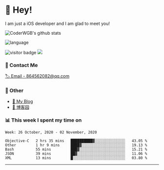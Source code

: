 # 👋 Hey!


I am just a iOS developer and I am glad to meet you!

![CoderWGB's github stats](https://github-readme-stats.vercel.app/api?username=WangGuibin&&show_icons=true&&title_color=1abc9c&&icon_color=1abc9c)

![language](https://github-readme-stats.vercel.app/api/top-langs/?username=WangGuibin&hide_langs_below=1&theme=default&line_height=27&layout=compact)


<img src="https://visitor-badge.laobi.icu/badge?page_id=wangguibin.wangguibin" alt="visitor badge"/>       
<a title="Hits" target="_blank" href="https://github.com/wangguibin/wangguibin"><img src="https://hits.b3log.org/wangguibin/wangguibin.svg"></a>



### 📮 Contact Me

[🏷 Email - 864562082@qq.com](mailto:864562082@qq.com)


### 🤪 Other

- [📌 My Blog](http://wangguibin.github.io/hexo-github-action)
- [📌 博客园](https://www.cnblogs.com/wgb1234/)

### 📊 This week I spent my time on

<!--START_SECTION:waka-->
```text
Week: 26 October, 2020 - 02 November, 2020

Objective-C   2 hrs 35 mins   ██████████▓░░░░░░░░░░░░░░   43.05 % 
Other         1 hr 9 mins     ████▓░░░░░░░░░░░░░░░░░░░░   19.13 % 
Bash          55 mins         ███▓░░░░░░░░░░░░░░░░░░░░░   15.21 % 
JSON          39 mins         ██▓░░░░░░░░░░░░░░░░░░░░░░   11.06 % 
XML           13 mins         █░░░░░░░░░░░░░░░░░░░░░░░░   03.80 % 
```
<!--END_SECTION:waka-->

---
